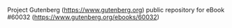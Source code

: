 Project Gutenberg (https://www.gutenberg.org) public repository for
eBook #60032 (https://www.gutenberg.org/ebooks/60032)
